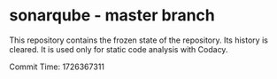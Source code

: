 # sonarqube - master branch

This repository contains the frozen state of the repository.
Its history is cleared. It is used only for static code
analysis with Codacy.

Commit Time: 1726367311